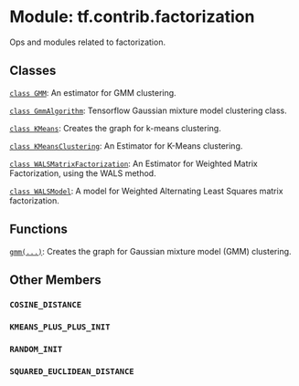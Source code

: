 <div itemscope itemtype="http://developers.google.com/ReferenceObject">
<meta itemprop="name" content="tf.contrib.factorization" />
<meta itemprop="path" content="Stable" />
<meta itemprop="property" content="COSINE_DISTANCE"/>
<meta itemprop="property" content="KMEANS_PLUS_PLUS_INIT"/>
<meta itemprop="property" content="RANDOM_INIT"/>
<meta itemprop="property" content="SQUARED_EUCLIDEAN_DISTANCE"/>
</div>

# Module: tf.contrib.factorization

Ops and modules related to factorization.

## Classes

[`class GMM`](../../tf/contrib/factorization/GMM.md): An estimator for GMM clustering.

[`class GmmAlgorithm`](../../tf/contrib/factorization/GmmAlgorithm.md): Tensorflow Gaussian mixture model clustering class.

[`class KMeans`](../../tf/contrib/factorization/KMeans.md): Creates the graph for k-means clustering.

[`class KMeansClustering`](../../tf/contrib/factorization/KMeansClustering.md): An Estimator for K-Means clustering.

[`class WALSMatrixFactorization`](../../tf/contrib/factorization/WALSMatrixFactorization.md): An Estimator for Weighted Matrix Factorization, using the WALS method.

[`class WALSModel`](../../tf/contrib/factorization/WALSModel.md): A model for Weighted Alternating Least Squares matrix factorization.

## Functions

[`gmm(...)`](../../tf/contrib/factorization/gmm.md): Creates the graph for Gaussian mixture model (GMM) clustering.

## Other Members

<h3 id="COSINE_DISTANCE"><code>COSINE_DISTANCE</code></h3>

<h3 id="KMEANS_PLUS_PLUS_INIT"><code>KMEANS_PLUS_PLUS_INIT</code></h3>

<h3 id="RANDOM_INIT"><code>RANDOM_INIT</code></h3>

<h3 id="SQUARED_EUCLIDEAN_DISTANCE"><code>SQUARED_EUCLIDEAN_DISTANCE</code></h3>

